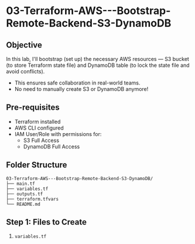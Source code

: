 # 03-Terraform-AWS---Bootstrap-Remote-Backend-S3-DynamoDB

## Objective
In this lab, I'll bootstrap (set up) the necessary AWS resources —
S3 bucket (to store Terraform state file) and
DynamoDB table (to lock the state file and avoid conflicts).

- This ensures safe collaboration in real-world teams.
- No need to manually create S3 or DynamoDB anymore!

## Pre-requisites

- Terraform installed
- AWS CLI configured
- IAM User/Role with permissions for:
    - S3 Full Access
    - DynamoDB Full Access


## Folder Structure
```
03-Terraform-AWS---Bootstrap-Remote-Backend-S3-DynamoDB/
├── main.tf
├── variables.tf
├── outputs.tf
├── terraform.tfvars
└── README.md
```

## Step 1: Files to Create

1. `variables.tf` 
